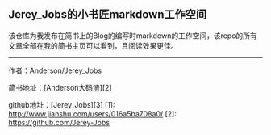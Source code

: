 ## Jerey_Jobs的小书匠markdown工作空间

 该仓库为我发布在简书上的Blog的编写时markdown的工作空间，该repo的所有文章全部在我的简书主页可以看到，且阅读效果更佳。
 
  ----------
 作者：Anderson/Jerey_Jobs

 简书地址：[Anderson大码渣][2]

 github地址：[Jerey_Jobs][3]
  [1]: http://www.jianshu.com/users/016a5ba708a0/
  [2]: https://github.com/Jerey-Jobs

